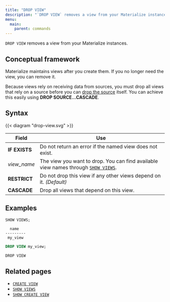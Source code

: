 ```yaml
---
title: "DROP VIEW"
description: "`DROP VIEW` removes a view from your Materialize instances."
menu:
  main:
    parent: commands
---
```


`DROP VIEW` removes a view from your Materialize instances.

## Conceptual framework

Materialize maintains views after you create them. If you no longer need the
view, you can remove it.

Because views rely on receiving data from sources, you must drop all views that
rely on a source before you can [drop the source](../drop-source) itself. You can achieve this easily using **DROP SOURCE...CASCADE**.

## Syntax

{{< diagram "drop-view.svg" >}}

Field | Use
------|-----
**IF EXISTS** | Do not return an error if the named view does not exist.
_view&lowbar;name_ | The view you want to drop. You can find available view names through [`SHOW VIEWS`](../show-views).
**RESTRICT** | Do not drop this view if any other views depend on it. _(Default)_
**CASCADE** | Drop all views that depend on this view.

## Examples

```sql
SHOW VIEWS;
```
```nofmt
  name
---------
 my_view
```
```sql
DROP VIEW my_view;
```
```nofmt
DROP VIEW
```

## Related pages

- [`CREATE VIEW`](../create-view)
- [`SHOW VIEWS`](../show-views)
- [`SHOW CREATE VIEW`](../show-create-view)
